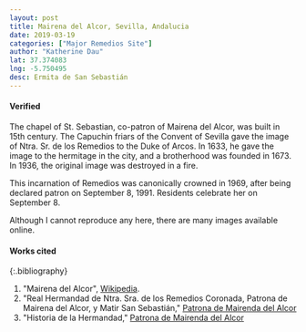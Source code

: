 ```yaml
---
layout: post
title: Mairena del Alcor, Sevilla, Andalucia
date: 2019-03-19
categories: ["Major Remedios Site"]
author: "Katherine Dau"
lat: 37.374083
lng: -5.750495
desc: Ermita de San Sebastián
---
```

#### Verified

The chapel of St. Sebastian, co-patron of Mairena del Alcor, was built in 15th century. The Capuchin friars of the Convent of Sevilla gave the image of Ntra. Sr. de los Remedios to the Duke of Arcos. In 1633, he gave the image to the hermitage in the city, and a brotherhood was founded in 1673. In 1936, the original image was destroyed in a fire.   

This incarnation of Remedios was canonically crowned in 1969, after being declared patron on September 8, 1991. Residents celebrate her on September 8.

Although I cannot reproduce any here, there are many images available online.

#### Works cited

{:.bibliography}
1. "Mairena del Alcor", [Wikipedia](https://es.wikipedia.org/wiki/Mairena_del_Alcor).
2. "Real Hermandad de Ntra. Sra. de los Remedios Coronada, Patrona de Mairena del Alcor, y Matir San Sebastián," [Patrona de Mairenda del Alcor](http://patronademairenadelalcor.es/)
3. "Historia de la Hermandad," [Patrona de Mairenda del Alcor](http://patronademairenadelalcor.es/la-hermandad/historia-de-la-hermandad)
